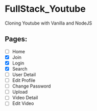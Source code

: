 # FullStack_Youtube
 Cloning Youtube with Vanilla and NodeJS

 ## Pages:

- [ ] Home
- [x] Join
- [x] Login
- [x] Search
- [ ] User Detail
- [ ] Edit Profile
- [ ] Change Password
- [ ] Upload
- [ ] Video Detail
- [ ] Edit Video